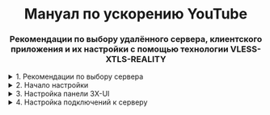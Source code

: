 <h1 align="center">Мануал по ускорению YouTube</h1>
<h3 align="center">Рекомендации по выбору удалённого сервера, клиентского приложения и их настройки с помощью технологии VLESS-XTLS-REALITY</h3>
<details>
  <p><summary>1. Рекомендации по выбору сервера</summary></p>
    <p>
    1.1 Для быстрой работы сайтов необходим сервер в "свободном" интернет-пространстве. Самыми близкими и нецензурируемыми интернет-зонами считаются Нидерланды и Германия. Для начала, выбирайте из этих двух, хотя никто не ограничивает фантазию.
  </p>
  <p>
    1.2 Имеются минимальные ограничения по мощности сервера. Технологии, описанные в этом мануале, имеют очень низкие системные требования, поэтому, подойдёт самый дешёвый сервер. Не стесняемся пользоваться пользоваться <a href="https://poiskvps.ru/index.php?search_country%5B%5D=2">сайтами для поиска виртуальных серверов</a>.<br />
  Процессор (CPU): 1 ядра с частотой 2.0 ГГц вполне достаточно.<br />
  Оперативная память (RAM): 1 Гб.<br />
  Диск: 10 Гб, NVMe SSD.<br />
  Скорость интернета: 100 Мбит/с. ВНИМАНИЕ! Следите, чтобы хитрые хостеры не давали сервер с ограничением трафика. Такое для наших целей не подходит.<br />
  Операционная система: Linux Ubuntu (или аналогичная Linux система).
  </p>
  <p>
    1.3 Выберите подходящего по цене хостера и арендуйте сервер. Получили логин, пароль и IP адрес? Переходите у пункту 2.
  </p>
</details>

<details>
  <p><summary>2. Начало настройки</summary></p>
    <p>
    2.1 Первым делом проверьте IP вашего сервера. Для этого воспользуйтесь командной строкой (для windows команда curl https://ipinfo.io/[IPсервера_без_скобок]. IP должен быть той локации, где вы арендовали сервер.<br />
    <p>
    2.2 Подключаемся к серверу через SSH. Для этого подойдёт <a href="https://www.chiark.greenend.org.uk/~sgtatham/putty/latest.html">десктопное приложение PuTTY</a>.<br /> 
    Вводим IP своего VPS сервера. Порт по умолчанию всегда 22. <br />
    В появившемся окне терминала вводим логин и пароль, предоставленные хостером при аренде сервера.<br />
    </p>
    <p>
    2.3 Для работы админ-панели 3X-UI требуется сертификат. Генерируем его командой из <a href="https://gist.github.com/loskiq/f6d9348c8cfd8573a90cafda88a57392#file-3x-ui-md">этого репозитория</a>.<br />
    Во время генерации терминал предложит ввести название организации, e-mail и т. д. Вводить ничего не нужно, нажимаем Enter везде.<br />
    </p>      
    <p>
    2.4 Устанавливаем админ-панель командой <a href="https://github.com/MHSanaei/3x-ui#install--upgrade">из репозитория GitHub</a>. После установки автоматически выведутся Username, Password и Access URL.     Записываем и переходим к пункту 3.
    </p>
</details>

<details>
  <p><summary>3. Настройка панели 3X-UI</summary></p>
  <p>
    3.1 Введите в строку браузера URL выданный в терминале после установки 3X-UI.<br />
    В окне браузера вы увидите уведомление о незащищённом соединении. Нужно согласиться.<br />
    Введите Username, Password и войдите в панель.<br/>
  </p>
  <p>
    3.2 В окне браузера слева есть столбец с разделами адми-панели 3X-UI. Перейдите в раздел Настройки панели. Здесь нужно указать путь к сертификатам, которые мы сгенерировали в пункте 2.3.<br />
    Путь к файлу публичного ключа сертификата панели: /etc/ssl/certs/3x-ui.pem <br />
    Путь к файлу приватного ключа сертификата панели: /etc/ssl/certs/3x-ui.key <br />
    В самом верху окна браузера необходимо нажать Сохранить потом Перезапуск панели, чтобы изменения вступили в силу.<br />
  </p>
  <p>
    3.3 Теперь перейдите во вкладку Настройки безопасности и смените пароль. После нажатия кнопки Подтвердить, панель разлогинится. Войдите в панель заново, уже с зашифрованным соединением.
  </p>
</details>

<details>
  <p><summary>4. Настройка подключений к серверу</summary></p>
  <p>
    4.1 Для начала нужно определить на какой сайт имитировать трафик. Для этого подойдут сайты, которые находятся в окружении нашего сервера. Просканируем окружение с помощью утилиты <a href="https://github.com/XTLS/RealiTLScanner">RealityTLSScaner</a>.<br />
    Переходим в домашнюю директорию: cd ~ <br />
    Скачиваем утилиту: wget https://github.com/XTLS/RealiTLScanner/releases/download/v0.2.1/RealiTLScanner-linux-64 -O realitytlsscaner <br />
    Делаем её исполняемой: chmod +x realitytlsscaner <br />
    Запускаем сканирование: ./realitytlsscaner -addr 94.159.102.145 <br />
    Из выводимой информации ищите названия популярных и доступных сайтов вроде microsoft, yahoo, google, nvidia, speedtest и др. Под них и будем мимикрировать.
  </p>
  <p>
    4.2 Перейдите в раздел Подключения (Inbounds) - > + Добавить подключение. Появится окно настройки.<br />
    Примечание: User <br />
    Протокол: vless <br />
    Порт: Генерируется рандомно <br />
    Безопасность: Reality <br />
    Dest (Target): вписываем сайт который выбрали для мимикрирования из п. 4.1 <br />
    SNI: аналогично <br />
    Нажимаем кнопку Get New Cert <br />
    Возвращаемся выше к настройке "Клиент". Надо их развернуть. В Клиенте указываем поле Flow: xtls-rprx-vision. <br />
    Нажимаем "Создать".
  </p>
</details>
